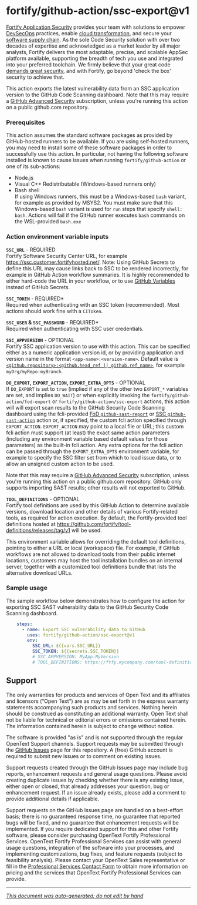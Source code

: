 # fortify/github-action/ssc-export@v1 


<!-- START-INCLUDE:p.marketing-intro.md -->

[Fortify Application Security](https://www.microfocus.com/en-us/solutions/application-security) provides your team with solutions to empower [DevSecOps](https://www.microfocus.com/en-us/cyberres/use-cases/devsecops) practices, enable [cloud transformation](https://www.microfocus.com/en-us/cyberres/use-cases/cloud-transformation), and secure your [software supply chain](https://www.microfocus.com/en-us/cyberres/use-cases/securing-the-software-supply-chain). As the sole Code Security solution with over two decades of expertise and acknowledged as a market leader by all major analysts, Fortify delivers the most adaptable, precise, and scalable AppSec platform available, supporting the breadth of tech you use and integrated into your preferred toolchain. We firmly believe that your great code [demands great security](https://www.microfocus.com/cyberres/application-security/developer-security), and with Fortify, go beyond 'check the box' security to achieve that.

<!-- END-INCLUDE:p.marketing-intro.md -->



<!-- START-INCLUDE:action-ssc-export.md -->

This action exports the latest vulnerability data from an SSC application version to the GitHub Code Scanning dashboard. Note that this may require a [GitHub Advanced Security](https://docs.github.com/en/get-started/learning-about-github/about-github-advanced-security) subscription, unless you're running this action on a public github.com repository.


<!-- START-INCLUDE:action-prerequisites.md -->

### Prerequisites

This action assumes the standard software packages as provided by GitHub-hosted runners to be available. If you are using self-hosted runners, you may need to install some of these software packages in order to successfully use this action. In particular, not having the following software installed is known to cause issues when running `fortify/github-action` or one of its sub-actions:

* Node.js
* Visual C++ Redistributable (Windows-based runners only)
* Bash shell   
  If using Windows runners, this must be a Windows-based `bash` variant, for example as provided by MSYS2. You must make sure that this Windows-based `bash` variant is used for `run` steps that specify `shell: bash`. Actions will fail if the GitHub runner executes `bash` commands on the WSL-provided `bash.exe`

<!-- END-INCLUDE:action-prerequisites.md -->


### Action environment variable inputs


<!-- START-INCLUDE:env-ssc-connection.md -->

**`SSC_URL`** - REQUIRED   
Fortify Software Security Center URL, for example https://ssc.customer.fortifyhosted.net/. Note: Using GitHub Secrets to define this URL may cause links back to SSC to be rendered incorrectly, for example in GitHub Action workflow summaries. It is highly recommended to either hard-code the URL in your workflow, or to use [GitHub Variables](https://docs.github.com/en/actions/writing-workflows/choosing-what-your-workflow-does/store-information-in-variables) instead of GitHub Secrets.

**`SSC_TOKEN`** - REQUIRED*   
Required when authenticating with an SSC token (recommended). Most actions should work fine with a `CIToken`.

**`SSC_USER` & `SSC_PASSWORD`** - REQUIRED*   
Required when authenticating with SSC user credentials.

<!-- END-INCLUDE:env-ssc-connection.md -->



<!-- START-INCLUDE:env-ssc-appversion.md -->

**`SSC_APPVERSION`** - OPTIONAL   
Fortify SSC application version to use with this action. This can be specified either as a numeric application version id, or by providing application and version name in the format `<app-name>:<version-name>`. Default value is [`<github.repository>:<github.head_ref || github.ref_name>`](https://docs.github.com/en/actions/learn-github-actions/contexts#github-context), for example `myOrg/myRepo:myBranch`.

<!-- END-INCLUDE:env-ssc-appversion.md -->



<!-- START-INCLUDE:env-do-export.md -->

**`DO_EXPORT`, `EXPORT_ACTION`, `EXPORT_EXTRA_OPTS`** - OPTIONAL    
If `DO_EXPORT` is set to `true` (implied if any of the other two `EXPORT_*` variables are set, and implies `DO_WAIT`) or when explicitly invoking the `fortify/github-action/fod-export` or `fortify/github-action/ssc-export` actions, this action will will export scan results to the GitHub Security Code Scanning dashboard using the fcli-provided [FoD `github-sast-report`](https://fortify.github.io/fcli/v2.7.1/fod-actions.html#_github_sast_report) or [SSC `github-sast-action`](https://fortify.github.io/fcli/v2.7.1/ssc-actions.html#_github_sast_report) action or, if specified, the custom fcli action specified through `EXPORT_ACTION`.  `EXPORT_ACTION` may point to a local file or URL; this custom fcli action must support (at least) the exact same action parameters (including any environment variable based default values for those parameters) as the built-in fcli action. Any extra options for the fcli action can be passed through the `EXPORT_EXTRA_OPTS` environment variable, for example to specify the SSC filter set from which to load issue data, or to allow an unsigned custom action to be used.

Note that this may require a [GitHub Advanced Security](https://docs.github.com/en/get-started/learning-about-github/about-github-advanced-security) subscription, unless you're running this action on a public github.com repository. GitHub only supports importing SAST results; other results will not exported to GitHub.

<!-- END-INCLUDE:env-do-export.md -->



<!-- START-INCLUDE:env-setup.md -->

**`TOOL_DEFINITIONS`** - OPTIONAL   
Fortify tool definitions are used by this GitHub Action to determine available versions, download location and other details of various Fortify-related tools, as required for action execution. By default, the Fortify-provided tool definitions hosted at https://github.com/fortify/tool-definitions/releases/tag/v1 will be used. 

This environment variable allows for overriding the default tool definitions, pointing to either a URL or local (workspace) file. For example, if GitHub workflows are not allowed to download tools from their public internet locations, customers may host the tool installation bundles on an internal server, together with a customized tool definitions bundle that lists the alternative download URLs.

<!-- END-INCLUDE:env-setup.md -->


### Sample usage

The sample workflow below demonstrates how to configure the action for exporting SSC SAST vulnerability data to the GitHub Security Code Scanning dashboard.

```yaml
    steps:    
      - name: Export SSC vulnerability data to GitHub
        uses: fortify/github-action/ssc-export@v1
        env:
          SSC_URL: ${{vars.SSC_URL}}
          SSC_TOKEN: ${{secrets.SSC_TOKEN}}
          # SSC_APPVERSION: MyApp:MyVersion
          # TOOL_DEFINITIONS: https://ftfy.mycompany.com/tool-definitions/v1/tool-definitions.yaml.zip
```

<!-- END-INCLUDE:action-ssc-export.md -->



<!-- START-INCLUDE:h2.support.md -->

## Support

The only warranties for products and services of Open Text and its affiliates and licensors (“Open Text”) are as may be set forth in the express warranty statements accompanying such products and services. Nothing herein should be construed as constituting an additional warranty. Open Text shall not be liable for technical or editorial errors or omissions contained herein. The information contained herein is subject to change without notice.

The software is provided "as is" and is not supported through the regular OpenText Support channels. Support requests may be submitted through the [GitHub Issues](https://github.com/fortify/github-action/issues) page for this repository. A (free) GitHub account is required to submit new issues or to comment on existing issues. 

Support requests created through the GitHub Issues page may include bug reports, enhancement requests and general usage questions. Please avoid creating duplicate issues by checking whether there is any existing issue, either open or closed, that already addresses your question, bug or enhancement request. If an issue already exists, please add a comment to provide additional details if applicable.

Support requests on the GitHub Issues page are handled on a best-effort basis; there is no guaranteed response time, no guarantee that reported bugs will be fixed, and no guarantee that enhancement requests will be implemented. If you require dedicated support for this and other Fortify software, please consider purchasing OpenText Fortify Professional Services. OpenText Fortify Professional Services can assist with general usage questions, integration of the software into your processes, and implementing customizations, bug fixes, and feature requests (subject to feasibility analysis). Please contact your OpenText Sales representative or fill in the [Professional Services Contact Form](https://www.microfocus.com/en-us/cyberres/contact/professional-services) to obtain more information on pricing and the services that OpenText Fortify Professional Services can provide.

<!-- END-INCLUDE:h2.support.md -->


---

*[This document was auto-generated; do not edit by hand](https://github.com/fortify/shared-doc-resources/blob/main/USAGE.md)*
